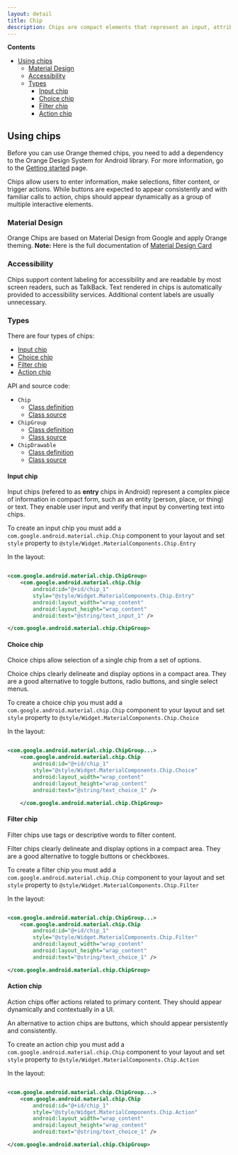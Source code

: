 ```yaml
---
layout: detail
title: Chip
description: Chips are compact elements that represent an input, attribute, or action.
---
```


**Contents**

* [Using chips](#using-chips)
  *   [Material Design](#material-design)
  *   [Accessibility](#accessibility)
  *   [Types](#types)
        * [Input chip](#input-chip)
        * [Choice chip](#choice-chip)
        * [Filter chip](#filter-chip)
        * [Action chip](#action-chip)

## Using chips

Before you can use Orange themed chips, you need to add a dependency to the Orange Design System for
Android library. For more information, go to the
[Getting started](../home_content.md) page.

Chips allow users to enter information, make selections, filter content, or trigger actions. While
buttons are expected to appear consistently and with familiar calls to action, chips should appear
dynamically as a group of multiple interactive elements.

### Material Design

Orange Chips are based on Material Design from Google and apply Orange theming.
**Note:** Here is the full documentation
of [Material Design Card](https://material.io/components/chips/)

### Accessibility

Chips support content labeling for accessibility and are readable by most screen readers, such as
TalkBack. Text rendered in chips is automatically provided to accessibility services. Additional
content labels are usually unnecessary.

### Types

There are four types of chips:

- [Input chip](#input-chip)
- [Choice chip](#choice-chip)
- [Filter chip](#filter-chip)
- [Action chip](#action-chip)

API and source code:

* `Chip`
    * [Class definition](https://developer.android.com/reference/com/google/android/material/chip/Chip)
    * [Class source](https://github.com/material-components/material-components-android/tree/master/lib/java/com/google/android/material/chip/Chip.java)
* `ChipGroup`
    * [Class definition](https://developer.android.com/reference/com/google/android/material/chip/ChipGroup)
    * [Class source](https://github.com/material-components/material-components-android/tree/master/lib/java/com/google/android/material/chip/ChipGroup.java)
* `ChipDrawable`
    * [Class definition](https://developer.android.com/reference/com/google/android/material/chip/ChipDrawable)
    * [Class source](https://github.com/material-components/material-components-android/tree/master/lib/java/com/google/android/material/chip/ChipDrawable.java)

#### Input chip

Input chips (refered to as **entry** chips in Android) represent a complex piece of information in
compact form, such as an entity (person, place, or thing) or text. They enable user input and verify
that input by converting text into chips.

To create an input chip you must add a `com.google.android.material.chip.Chip` component to your
layout and set `style` property to `@style/Widget.MaterialComponents.Chip.Entry`

In the layout:

```xml

<com.google.android.material.chip.ChipGroup>
    <com.google.android.material.chip.Chip 
        android:id="@+id/chip_1"
        style="@style/Widget.MaterialComponents.Chip.Entry"
        android:layout_width="wrap_content"
        android:layout_height="wrap_content" 
        android:text="@string/text_input_1" />

</com.google.android.material.chip.ChipGroup>
```

#### Choice chip

Choice chips allow selection of a single chip from a set of options.

Choice chips clearly delineate and display options in a compact area. They are a good alternative to
toggle buttons, radio buttons, and single select menus.

To create a choice chip you must add a `com.google.android.material.chip.Chip` component to your
layout and set `style` property to `@style/Widget.MaterialComponents.Chip.Choice`

In the layout:

```xml

<com.google.android.material.chip.ChipGroup...>
    <com.google.android.material.chip.Chip
        android:id="@+id/chip_1"
        style="@style/Widget.MaterialComponents.Chip.Choice"
        android:layout_width="wrap_content" 
        android:layout_height="wrap_content"
        android:text="@string/text_choice_1" />

    </com.google.android.material.chip.ChipGroup>
```

#### Filter chip

Filter chips use tags or descriptive words to filter content.

Filter chips clearly delineate and display options in a compact area. They are a good alternative to
toggle buttons or checkboxes.

To create a filter chip you must add a `com.google.android.material.chip.Chip` component to your
layout and set `style` property to `@style/Widget.MaterialComponents.Chip.Filter`

In the layout:

```xml

<com.google.android.material.chip.ChipGroup...>
    <com.google.android.material.chip.Chip
        android:id="@+id/chip_1"
        style="@style/Widget.MaterialComponents.Chip.Filter"
        android:layout_width="wrap_content"
        android:layout_height="wrap_content"
        android:text="@string/text_choice_1" />

</com.google.android.material.chip.ChipGroup>
```

#### Action chip

Action chips offer actions related to primary content. They should appear dynamically and
contextually in a UI.

An alternative to action chips are buttons, which should appear persistently and consistently.

To create an action chip you must add a `com.google.android.material.chip.Chip` component to your
layout and set `style` property to `@style/Widget.MaterialComponents.Chip.Action`

In the layout:

```xml

<com.google.android.material.chip.ChipGroup...>
    <com.google.android.material.chip.Chip
        android:id="@+id/chip_1"
        style="@style/Widget.MaterialComponents.Chip.Action"
        android:layout_width="wrap_content"
        android:layout_height="wrap_content"
        android:text="@string/text_choice_1" />

</com.google.android.material.chip.ChipGroup>
```